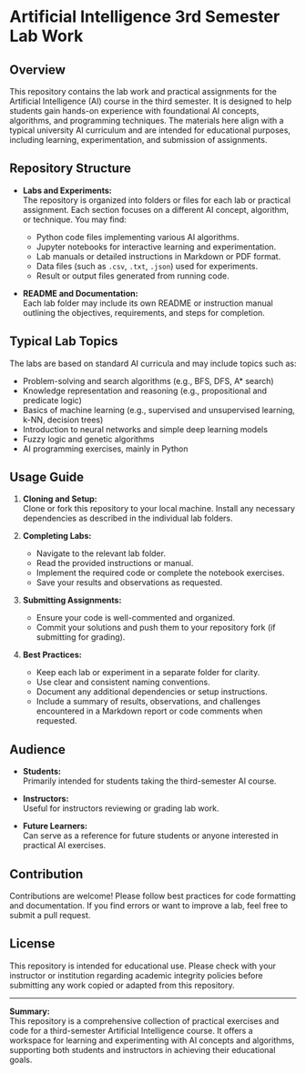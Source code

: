 # Artificial Intelligence 3rd Semester Lab Work

## Overview

This repository contains the lab work and practical assignments for the Artificial Intelligence (AI) course in the third semester. It is designed to help students gain hands-on experience with foundational AI concepts, algorithms, and programming techniques. The materials here align with a typical university AI curriculum and are intended for educational purposes, including learning, experimentation, and submission of assignments.

## Repository Structure

- **Labs and Experiments:**  
  The repository is organized into folders or files for each lab or practical assignment. Each section focuses on a different AI concept, algorithm, or technique. You may find:
  - Python code files implementing various AI algorithms.
  - Jupyter notebooks for interactive learning and experimentation.
  - Lab manuals or detailed instructions in Markdown or PDF format.
  - Data files (such as `.csv`, `.txt`, `.json`) used for experiments.
  - Result or output files generated from running code.

- **README and Documentation:**  
  Each lab folder may include its own README or instruction manual outlining the objectives, requirements, and steps for completion.

## Typical Lab Topics

The labs are based on standard AI curricula and may include topics such as:
- Problem-solving and search algorithms (e.g., BFS, DFS, A* search)
- Knowledge representation and reasoning (e.g., propositional and predicate logic)
- Basics of machine learning (e.g., supervised and unsupervised learning, k-NN, decision trees)
- Introduction to neural networks and simple deep learning models
- Fuzzy logic and genetic algorithms
- AI programming exercises, mainly in Python

## Usage Guide

1. **Cloning and Setup:**  
   Clone or fork this repository to your local machine. Install any necessary dependencies as described in the individual lab folders.

2. **Completing Labs:**  
   - Navigate to the relevant lab folder.
   - Read the provided instructions or manual.
   - Implement the required code or complete the notebook exercises.
   - Save your results and observations as requested.

3. **Submitting Assignments:**  
   - Ensure your code is well-commented and organized.
   - Commit your solutions and push them to your repository fork (if submitting for grading).

4. **Best Practices:**  
   - Keep each lab or experiment in a separate folder for clarity.
   - Use clear and consistent naming conventions.
   - Document any additional dependencies or setup instructions.
   - Include a summary of results, observations, and challenges encountered in a Markdown report or code comments when requested.

## Audience

- **Students:**  
  Primarily intended for students taking the third-semester AI course.

- **Instructors:**  
  Useful for instructors reviewing or grading lab work.

- **Future Learners:**  
  Can serve as a reference for future students or anyone interested in practical AI exercises.

## Contribution

Contributions are welcome! Please follow best practices for code formatting and documentation. If you find errors or want to improve a lab, feel free to submit a pull request.

## License

This repository is intended for educational use. Please check with your instructor or institution regarding academic integrity policies before submitting any work copied or adapted from this repository.

---

**Summary:**  
This repository is a comprehensive collection of practical exercises and code for a third-semester Artificial Intelligence course. It offers a workspace for learning and experimenting with AI concepts and algorithms, supporting both students and instructors in achieving their educational goals.

